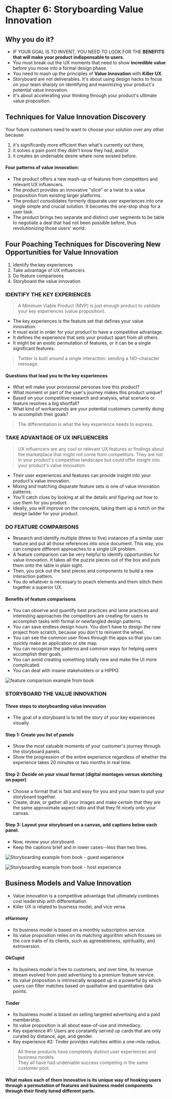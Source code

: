 # Chapter 6: Storyboarding Value Innovation

## Why you do it?

* IF YOUR GOAL IS TO INVENT, YOU NEED TO LOOK FOR THE **BENEFITS that will make your product indispensable to users**.
* You must break out the UX moments that need to show **incredible value** before you move into a formal design phase.
* You need to mash up the principles of **Value Innovation** with **Killer UX**.
* Storyboard are not deliverables. It's about using design hacks to focus on your team sharply on identifying and maximizing your product's potential value innovation.
* It's about accelerating your thinking through your product's ultimate value proposition.

## Techniques for Value Innovation Discovery

Your future customers need to want to choose your solution over any other because

1. it's significantly more efficient than what's currently out there,
2. it solves a pain point they didn't know they had, and/or
3. it creates an undeniable desire where none existed before.

#### Four patterns of value innovation:

* The product offers a new mash-up of features from competitors and relevant UX influencers.
* The product provides an innovative "slice" or a twist to a value proposition from existing larger platforms.
* The product consolidates formerly disparate user experiences into one single simple and crucial solution. It becomes the one-stop shop for a user task.
* The product brings two separate and distinct user segments to be table to negotiate a deal that had not been possible before, thus revolutionizing those users' world.

## Four Poaching Techniques for Discovering New Opportunities for Value Innovation

1. Identify the key experiences
2. Take advantage of UX influencers
3. Do feature comparisons
4. Storyboard the value innovation

### IDENTIFY THE KEY EXPERIENCES

> A Minimum Viable Product \(MVP\) is just enough product to validate your key experiences \(value proposition\).

* The key experiences is the feature set that defines your value innovation.
* It must exist in order for your product to have a competitive advantage.
* It defines the experience that sets your product apart from all others.
* It might be an exotic permutation of features, or it can be a single significant features.

> Twitter is built around a single interaction: sending a 140-character message.

#### Questions that lead you to the key experiences

* What will make your provisional personas love this product?
* What moment or part of the user's journey makes this product unique?
* Based on your competitive research and analysis, what scenario or feature resolves a big shortfall?
* What kind of workarounds are your potential customers currently doing to accomplish their goals?

> The differentiation is what the key experience needs to express.

### TAKE ADVANTAGE OF UX INFLUENCERS

> UX influencers are any cool or relevant UX features or findings about the marketplace that might not come from competitors. They are not in your product's competitive landscape but could offer insight into your product's value innovation.

* Their user experiences and features can provide insight into your product's value innovation.
* Mixing and matching disparate feature sets is one of value innovation patterns.
* You'll catch clues by looking at all the details and figuring out how to use them for you product.
* Ideally, you will improve on the concepts, taking them up a notch on the design ladder for your product.

### DO FEATURE COMPARISONS

* Research and identify multiple \(three to five\) instances of a similar user feature and put all those references into once document. This way, you can compare different approaches to a single UX problem.
* A feature comparison can be very helpful to identify opportunities for value innovation. It takes all the puzzle pieces out of the box and puts them onto the table in plain sight.
* Then, you pick out the best pieces and components to build a new interaction pattern.
* You do whatever is necessary to poach elements and them stitch them together a superior UX.

#### Benefits of feature comparisons

* You can observe and quantify best practices and lame practices and interesting approaches the competitors are creating for users to accomplish tasks with formal or newfangled design patterns.
* You can save endless design hours. You don't have to design the new project from scratch, because you don't to reinvent the wheel.
* You can see the common user flows through the apps so that you can quickly make an application or site map.
* You can recognize the patterns and common ways for helping users accomplish their goals.
* You can avoid creating something totally new and make the UI more complicated.
* You can deal with insane stakeholders or a HIPPO.

![feature comparison example from book](.gitbook/assets/image%20%2812%29.png)

### STORYBOARD THE VALUE INNOVATION

#### Three steps to storyboarding value innovation

* The goal of a storyboard is to tell the story of your key experiences visually.

#### Step 1: Create you list of panels

* Show the most valuable moments of your customer's journey through the storyboard panels.
* Show the progression of the entire experience regardless of whether the experience takes 20 minutes or two months in real time.

####  Step 2: Decide on your visual format \(digital montages versus sketching on paper\)

* Choose a format that is fast and easy for you and your team to pull your storyboard together.
* Create, draw, or gather all your images and make certain that they are the same approximate aspect ratio and that they fit nicely onto your canvas.

#### Step 3: Layout your storyboard on a canvas, add captions below each panel.

* Now, review your storyboard.
* Keep the captions brief and in lower cases--less than two lines.

![Storyboarding example from book - guest experience](.gitbook/assets/image%20%288%29.png)

![Storyboarding example from book - host experience](.gitbook/assets/image%20%287%29.png)

## Business Models and Value Innovation

* Value innovation is a competitive advantage that ultimately combines cost leadership with differentiation.
* Killer UX is related to business model, and vice versa.

#### eHarmony

* Its business model is based on a monthly subscription service.
* Its value proposition relies on its matching algorithm which focuses on the core traits of its clients, such as agreeableness, spirituality, and extroversion.

#### OkCupid

* Its business model is free to customers, and over time, its revenue stream evolved from paid advertising to a premium feature service.
* Its value proposition is intrinsically wrapped up in a powerful by which users can filter matches based on qualitative and quantitative data points.

#### Tinder

* Its business model is based on selling targeted advertising and a paid membership.
* Its value proposition is all about ease-of-use and immediacy.
* Key experience \#1: Users are constantly served up cards that are only curated by distance, age, and gender.
* Key experience \#2: Tinder provides matches within a one-mile radius.

> All these products have completely distinct user experiences and business models.  
> They all have had undeniable success competing in the same customer pool.

#### What makes each of them innovative is its unique way of hooking users through a permutation of features and business model components through their finely tuned different parts.

